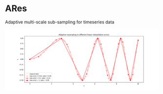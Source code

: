 # ARes
Adaptive multi-scale sub-sampling for timeseries data

![example of sub-sampling](pics/example.png)
